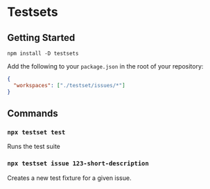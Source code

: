 # Testsets

## Getting Started

```
npm install -D testsets
```

Add the following to your `package.json` in the root of your repository:

```json
{
  "workspaces": ["./testset/issues/*"]
}
```

## Commands

### `npx testset test`

Runs the test suite

### `npx testset issue 123-short-description`

Creates a new test fixture for a given issue.
